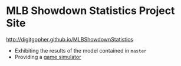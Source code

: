 MLB Showdown Statistics Project Site
=====================

http://digitgopher.github.io/MLBShowdownStatistics

- Exhibiting the results of the model contained in `master`
- Providing a [game simulator](https://github.com/digitgopher/showdown-sim)

